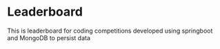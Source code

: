 # Leaderboard
This is leaderboard for coding competitions developed using springboot and MongoDB to persist data
